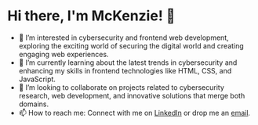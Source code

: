 # Hi there, I'm McKenzie! 👋

- 👀 I’m interested in cybersecurity and frontend web development, exploring the exciting world of securing the digital world and creating engaging web experiences.
- 🌱 I’m currently learning about the latest trends in cybersecurity and enhancing my skills in frontend technologies like HTML, CSS, and JavaScript.
- 💞️ I’m looking to collaborate on projects related to cybersecurity research, web development, and innovative solutions that merge both domains.
- 📫 How to reach me: Connect with me on [LinkedIn](https://www.linkedin.com/in/winnie-mckenzie-544a9a256/) or drop me an [email](mckenziewinnie08@gmail.com).


